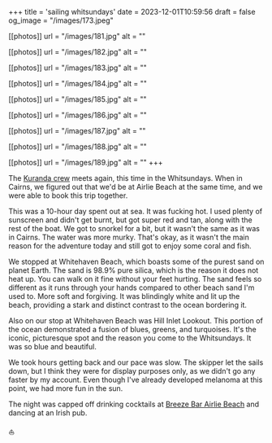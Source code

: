 +++
title = 'sailing whitsundays'
date = 2023-12-01T10:59:56
draft = false
og_image = "/images/173.jpeg"

[[photos]]
  url = "/images/181.jpg"
  alt = ""

[[photos]]
  url = "/images/182.jpg"
  alt = ""

[[photos]]
  url = "/images/183.jpg"
  alt = ""

[[photos]]
  url = "/images/184.jpg"
  alt = ""

[[photos]]
  url = "/images/185.jpg"
  alt = ""

[[photos]]
  url = "/images/186.jpg"
  alt = ""

[[photos]]
  url = "/images/187.jpg"
  alt = ""

[[photos]]
  url = "/images/188.jpg"
  alt = ""

[[photos]]
  url = "/images/189.jpg"
  alt = ""
+++

The [Kuranda crew](/posts/kuranda/) meets again, this time in the Whitsundays. When in Cairns, we figured out that we'd be at Airlie Beach at the same time, and we were able to book this trip together.

This was a 10-hour day spent out at sea. It was fucking hot. I used plenty of sunscreen and didn't get burnt, but got super red and tan, along with the rest of the boat. We got to snorkel for a bit, but it wasn't the same as it was in Cairns. The water was more murky. That's okay, as it wasn't the main reason for the adventure today and still got to enjoy some coral and fish.

We stopped at Whitehaven Beach, which boasts some of the purest sand on planet Earth. The sand is 98.9% pure silica, which is the reason it does not heat up. You can walk on it fine without your feet hurting. The sand feels so different as it runs through your hands compared to other beach sand I'm used to. More soft and forgiving. It was blindingly white and lit up the beach, providing a stark and distinct contrast to the ocean bordering it.

Also on our stop at Whitehaven Beach was Hill Inlet Lookout. This portion of the ocean demonstrated a fusion of blues, greens, and turquoises. It's the iconic, picturesque spot and the reason you come to the Whitsundays. It was so blue and beautiful.

We took hours getting back and our pace was slow. The skipper let the sails down, but I think they were for display purposes only, as we didn't go any faster by my account. Even though I've already developed melanoma at this point, we had more fun in the sun.

The night was capped off drinking cocktails at [Breeze Bar Airlie Beach](https://www.breezebarairlie.com/) and dancing at an Irish pub.

⛵️
